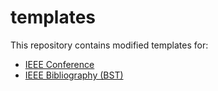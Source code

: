 # templates

This repository contains modified templates for:

- [IEEE Conference](https://www.ieee.org/conferences/publishing/templates.html)
- [IEEE Bibliography (BST)](https://www.ieee.org/conferences/publishing/templates.html)
